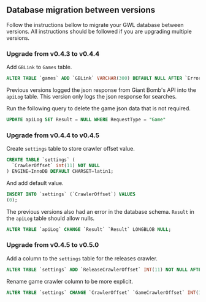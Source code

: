 ## Database migration between versions

Follow the instructions bellow to migrate your GWL database between versions. All instructions should be followed if you are upgrading multiple versions.

### Upgrade from v0.4.3 to v0.4.4

Add `GBLink` to `Games` table.

```SQL
ALTER TABLE `games` ADD `GBLink` VARCHAR(300) DEFAULT NULL AFTER `Error`;
```

Previous versions logged the json response from Giant Bomb's API into the `apiLog` table. This version only logs the json response for searches. 

Run the following query to delete the game json data that is not required.

```SQL
UPDATE apiLog SET Result = NULL WHERE RequestType = "Game"
```

### Upgrade from v0.4.4 to v0.4.5

Create `settings` table to store crawler offset value.

```SQL
CREATE TABLE `settings` (
  `CrawlerOffset` int(11) NOT NULL
) ENGINE=InnoDB DEFAULT CHARSET=latin1;
```

And add default value.

```SQL
INSERT INTO `settings` (`CrawlerOffset`) VALUES
(0);
```

The previous versions also had an error in the database schema. `Result` in the `apiLog` table should allow nulls.

```SQL
ALTER TABLE `apiLog` CHANGE `Result` `Result` LONGBLOB NULL;
```

### Upgrade from v0.4.5 to v0.5.0

Add a column to the `settings` table for the releases crawler.

```SQL
ALTER TABLE `settings` ADD `ReleaseCrawlerOffset` INT(11) NOT NULL AFTER `CrawlerOffset`;
```

Rename game crawler column to be more explicit.

```SQL
ALTER TABLE `settings` CHANGE `CrawlerOffset` `GameCrawlerOffset` INT(11) NOT NULL;
```